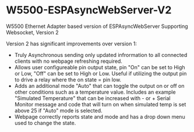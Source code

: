 # W5500-ESPAsyncWebServer-V2
W5500 Ethernet Adapter based version of ESPAsyncWebServer Supporting Websocket, Version 2

Version 2 has significant improvements over version 1: 
 - Truly Asynchronous sending only updated infrormation to all connected clients with no webpage refreshing required.
 - Allows user configureable pin output state, pin "On" can be set to High or Low, "Off" can be set to High or Low. Useful if utilizing the output pin to drive a relay where the on state = pin low.
 - Adds an additional mode "Auto" that can toggle the output on or off on other conditions such as a temperature value. Includes an example "Simulated Temperature" that can be increased with - or + Serial Monitor message and code that will turn on when simulated temp is set above 25 if "Auto" mode is selected.
 - Webpage correctly reports state and mode and has a drop down menu used to change the state.
